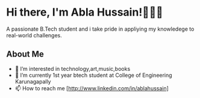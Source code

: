 # Hi there, I'm Abla Hussain!🙋🏼‍♀️
A passionate B.Tech student and i take pride in appliying my knowledege to real-world challenges.

## About Me
- 👀 I’m interested in technology,art,music,books
- 🌱 I’m currently 1st year btech student at College of Engineering Karunagapally
- 📫 How to reach me [http://www.linkedin.com/in/ablahussain]

<!---
ablahuzayn/ablahuzayn is a ✨ special ✨ repository because its `README.md` (this file) appears on your GitHub profile.
You can click the Preview link to take a look at your changes.
--->
